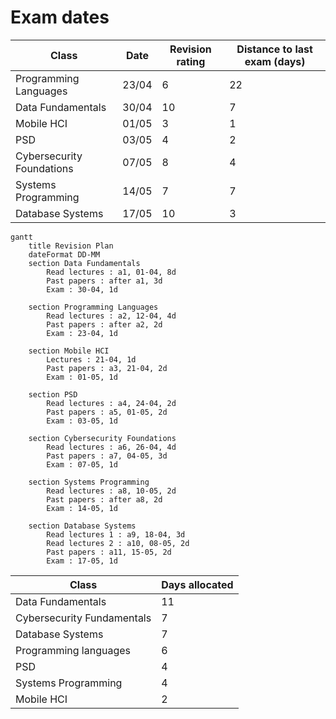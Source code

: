# Exam dates

| Class                     | Date  | Revision rating | Distance to last exam (days) |
| ------------------------- | ----- | --------------- | ---------------------------- |
| Programming Languages     | 23/04 | 6               | 22                           |
| Data Fundamentals         | 30/04 | 10              | 7                            |
| Mobile HCI                | 01/05 | 3               | 1                            |
| PSD                       | 03/05 | 4               | 2                            |
| Cybersecurity Foundations | 07/05 | 8               | 4                            |
| Systems Programming       | 14/05 | 7               | 7                            |
| Database Systems          | 17/05 | 10              | 3                            |

```mermaid
gantt
	title Revision Plan
	dateFormat DD-MM
	section Data Fundamentals
        Read lectures : a1, 01-04, 8d
        Past papers : after a1, 3d
        Exam : 30-04, 1d

    section Programming Languages
        Read lectures : a2, 12-04, 4d
        Past papers : after a2, 2d
        Exam : 23-04, 1d

    section Mobile HCI
        Lectures : 21-04, 1d
        Past papers : a3, 21-04, 2d
        Exam : 01-05, 1d

    section PSD
        Read lectures : a4, 24-04, 2d
        Past papers : a5, 01-05, 2d
        Exam : 03-05, 1d

    section Cybersecurity Foundations
        Read lectures : a6, 26-04, 4d
        Past papers : a7, 04-05, 3d
        Exam : 07-05, 1d

    section Systems Programming
        Read lectures : a8, 10-05, 2d
        Past papers : after a8, 2d
        Exam : 14-05, 1d

    section Database Systems
        Read lectures 1 : a9, 18-04, 3d
        Read lectures 2 : a10, 08-05, 2d
        Past papers : a11, 15-05, 2d
        Exam : 17-05, 1d
```


| Class                      | Days allocated |
| -------------------------- | -------------- |
| Data Fundamentals          | 11             |
| Cybersecurity Fundamentals | 7              |
| Database Systems           | 7              |
| Programming languages      | 6              |
| PSD                        | 4              |
| Systems Programming        | 4              |
| Mobile HCI                 | 2              |
